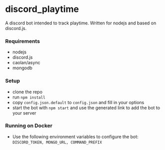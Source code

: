 discord_playtime
=========
A discord bot intended to track playtime. Written for nodejs and based on discord.js.


### Requirements
* nodejs
* discord.js
* caolan/async
* mongodb

### Setup
* clone the repo
* run `npm install`
* copy `config.json.default` to `config.json` and fill in your options
* start the bot with `npm start` and use the generated link to add the bot to your server

### Running on Docker
* Use the following environment variables to configure the bot: `DISCORD_TOKEN, MONGO_URL, COMMAND_PREFIX`